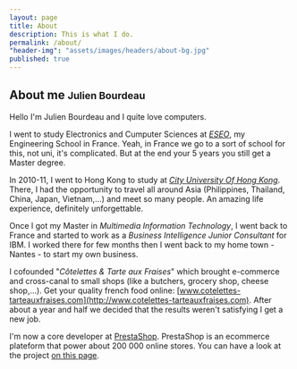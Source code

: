 ```yaml
---
layout: page
title: About
description: This is what I do.
permalink: /about/
"header-img": "assets/images/headers/about-bg.jpg"
published: true
---
```


## About me <small>Julien Bourdeau</small>

Hello I'm Julien Bourdeau and I quite love computers.

I went to study Electronics and Cumputer Sciences at *[ESEO](http://www.eseo.fr/international/international-relations/)*, my Engineering School in France. Yeah, in France we go to a sort of school for this, not uni, it's complicated. But at the end your 5 years you still get a Master degree.

In 2010-11, I went to Hong Kong to study at *[City University Of Hong Kong](http://www.cityu.edu.hk/)*. There, I had the opportunity to travel all around Asia (Philippines, Thailand, China, Japan, Vietnam,...) and meet so many people. An amazing life experience, definitely unforgettable.

Once I got my Master in *Multimedia Information Technology*, I went back to France and started to work as a *Business Intelligence Junior Consultant* for IBM. I worked there for few months then I went back to my home town - Nantes - to start my own business.

I cofounded "*Côtelettes &amp; Tarte aux Fraises*" which brought e-commerce and cross-canal to small shops (like a butchers, grocery shop, cheese shop,...). Get your quality french food online: [www.cotelettes-tarteauxfraises.com](http://www.cotelettes-tarteauxfraises.com). After about a year and half we decided that the results weren't satisfying I get a new job.

I'm now a core developer at [PrestaShop](http://www.prestashop.com/). PrestaShop is an ecommerce plateform that power about 200 000 online stores. You can have a look at the project [on this page](https://github.com/PrestaShop/PrestaShop).

